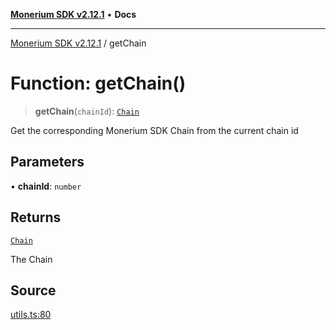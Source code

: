 [**Monerium SDK v2.12.1**](../README.md) • **Docs**

---

[Monerium SDK v2.12.1](../README.md) / getChain

# Function: getChain()

> **getChain**(`chainId`): [`Chain`](../type-aliases/Chain.md)

Get the corresponding Monerium SDK Chain from the current chain id

## Parameters

• **chainId**: `number`

## Returns

[`Chain`](../type-aliases/Chain.md)

The Chain

## Source

[utils.ts:80](https://github.com/monerium/js-monorepo/blob/d7b4845046d718e3ed53164705f9a159eb0876ba/packages/sdk/src/utils.ts#L80)
